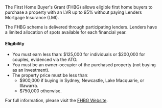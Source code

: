 The First Home Buyer's Grant (FHBG) allows eligible first home buyers to purchase a property with an LVR up to 95% without paying Lenders Mortgage Insurance (LMI).

The FHBG scheme is delivered through participating lenders. Lenders have a limited allocation of spots available for each financial year.

#### Eligibility

- You must earn less than: $125,000 for individuals or $200,000 for couples, evidenced via the ATO.
- You must be an owner-occupier of the purchased property (not buying as an investment).
- The property price must be less than:
  - $900,000 if buying in Sydney, Newcastle, Lake Macquarie, or Illawarra.
  - $750,000 otherwise.

For full information, please visit the <a target="_blank" rel="noopener noreferrer" href="https://www.nhfic.gov.au/support-buy-home/first-home-guarantee">FHBG Website</a>.
